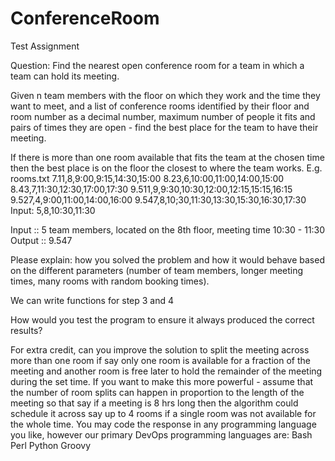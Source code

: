 # ConferenceRoom
 Test Assignment

Question:
Find the nearest open conference room for a team in which a team can hold its meeting. 

Given n team members with the floor on which they work and the time they want to meet, and a list of conference rooms identified by their floor and room number as a decimal number, maximum number of people it fits and pairs of times they are open - find the best place for the team to have their meeting. 

If there is more than one room available that fits the team at the chosen time then the best place is on the floor the closest to where the team works. 
E.g. rooms.txt 7.11,8,9:00,9:15,14:30,15:00 8.23,6,10:00,11:00,14:00,15:00 8.43,7,11:30,12:30,17:00,17:30 9.511,9,9:30,10:30,12:00,12:15,15:15,16:15 9.527,4,9:00,11:00,14:00,16:00 9.547,8,10;30,11:30,13:30,15:30,16:30,17:30 Input: 5,8,10:30,11:30 

Input :: 5 team members, located on the 8th floor, meeting time 10:30 - 11:30
Output :: 9.547

Please explain: how you solved the problem and how it would behave based on the different parameters (number of team members, longer meeting times, many rooms with random booking times).


We can write functions for step 3 and 4 

How would you test the program to ensure it always produced the correct results?

For extra credit, can you improve the solution to split the meeting across more than one room if say only one room is available for a fraction of the meeting and another room is free later to hold the remainder of the meeting during the set time. If you want to make this more powerful - assume that the number of room splits can happen in proportion to the length of the meeting so that say if a meeting is 8 hrs long then the algorithm could schedule it across say up to 4 rooms if a single room was not available for the whole time. You may code the response in any programming language you like, however our primary DevOps programming languages are: Bash Perl Python Groovy
